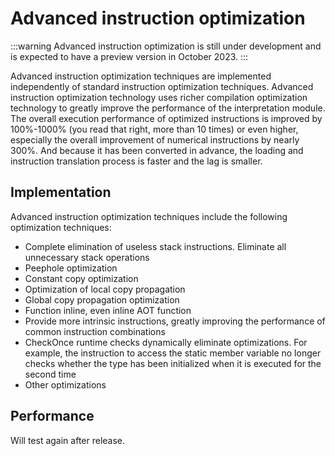 # Advanced instruction optimization

:::warning
Advanced instruction optimization is still under development and is expected to have a preview version in October 2023.
:::

Advanced instruction optimization techniques are implemented independently of standard instruction optimization techniques. Advanced instruction optimization technology uses richer compilation optimization technology to greatly improve the performance of the interpretation module.
The overall execution performance of optimized instructions is improved by 100%-1000% (you read that right, more than 10 times) or even higher, especially the overall improvement of numerical instructions by nearly 300%.
And because it has been converted in advance, the loading and instruction translation process is faster and the lag is smaller.

## Implementation

Advanced instruction optimization techniques include the following optimization techniques:

- Complete elimination of useless stack instructions. Eliminate all unnecessary stack operations
- Peephole optimization
- Constant copy optimization
- Optimization of local copy propagation
- Global copy propagation optimization
- Function inline, even inline AOT function
- Provide more intrinsic instructions, greatly improving the performance of common instruction combinations
- CheckOnce runtime checks dynamically eliminate optimizations. For example, the instruction to access the static member variable no longer checks whether the type has been initialized when it is executed for the second time
- Other optimizations


## Performance

Will test again after release.